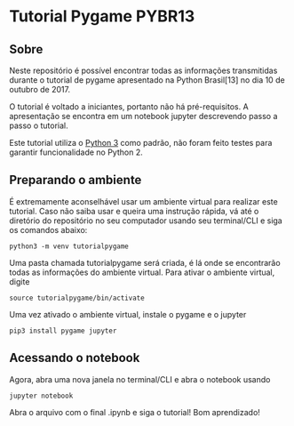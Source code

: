 # Tutorial Pygame PYBR13

## Sobre

Neste repositório é possível encontrar todas as informações
transmitidas durante o tutorial de pygame apresentado na
Python Brasil[13] no dia 10 de outubro de 2017.

O tutorial é voltado a iniciantes, portanto não há pré-requisitos.
A apresentação se encontra em um notebook jupyter descrevendo
passo a passo o tutorial.

Este tutorial utiliza o [Python 3](https://www.python.org/download/releases/3.0/)
como padrão, não foram feito testes para garantir funcionalidade no Python 2.

## Preparando o ambiente

É extremamente aconselhável usar um ambiente virtual para realizar
este tutorial. Caso não saiba usar e queira uma instrução rápida,
vá até o diretório do repositório no seu computador usando seu terminal/CLI e
siga os comandos abaixo:

```
python3 -m venv tutorialpygame
```
Uma pasta chamada tutorialpygame será criada, é lá onde se encontrarão
todas as informações do ambiente virtual.
Para ativar o ambiente virtual, digite

```
source tutorialpygame/bin/activate
```

Uma vez ativado o ambiente virtual, instale o pygame e o jupyter
```
pip3 install pygame jupyter
```
## Acessando o notebook

Agora, abra uma nova janela no terminal/CLI e abra o notebook usando

```
jupyter notebook
```
Abra o arquivo com o final .ipynb e siga o tutorial! Bom aprendizado!
